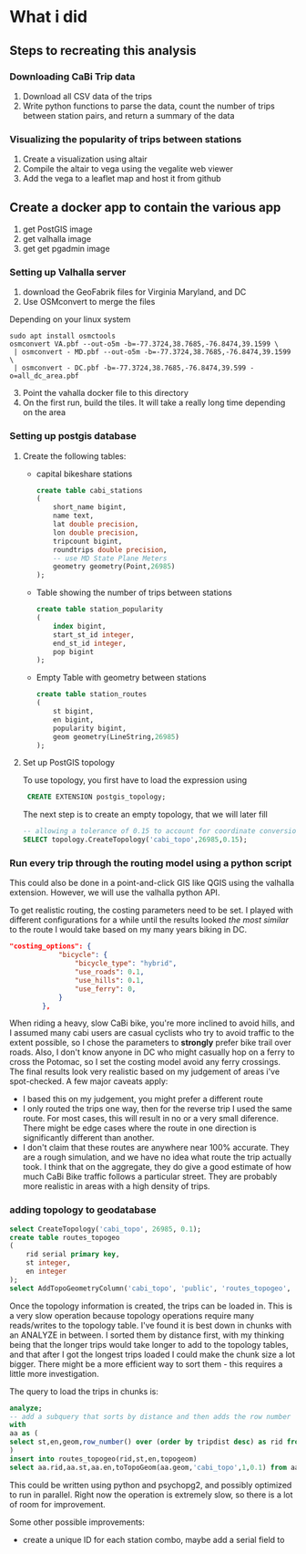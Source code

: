 # What i did

## Steps to recreating this analysis

### Downloading CaBi Trip data
1. Download all CSV data of the trips
2. Write python functions to parse the data, count the number of trips between station pairs, and return a summary of the data

### Visualizing the popularity of trips between stations
1. Create a visualization using altair
2. Compile the altair to vega using the vegalite web viewer
3. Add the vega to a leaflet map and host it from github

## Create a docker app to contain the various app
1. get PostGIS image
2. get valhalla image
3. get get pgadmin image

### Setting up Valhalla server
1. download the GeoFabrik files for Virginia Maryland, and DC
2. Use OSMconvert to merge the files

Depending on your linux system

```shell
sudo apt install osmctools
osmconvert VA.pbf --out-o5m -b=-77.3724,38.7685,-76.8474,39.1599 \
 | osmconvert - MD.pbf --out-o5m -b=-77.3724,38.7685,-76.8474,39.1599 \
 | osmconvert - DC.pbf -b=-77.3724,38.7685,-76.8474,39.599 -o=all_dc_area.pbf
```
3. Point the vahalla docker file to this directory
4. On the first run, build the tiles. It will take a really long time depending on the area

### Setting up postgis database
1. Create the following tables:
   - capital bikeshare stations
        ```sql
        create table cabi_stations
        (
            short_name bigint,
            name text,
            lat double precision,
            lon double precision,
            tripcount bigint,
            roundtrips double precision,
            -- use MD State Plane Meters
            geometry geometry(Point,26985)
        );
        ```
    - Table showing the number of trips between stations
        ```sql
        create table station_popularity
        (
            index bigint,
            start_st_id integer,
            end_st_id integer,
            pop bigint
        );
        ```
    - Empty Table with geometry between stations
        ```sql
        create table station_routes
        (
            st bigint,
            en bigint,
            popularity bigint,
            geom geometry(LineString,26985)
        );
        ```
2. Set up PostGIS topology
   
   To use topology, you first have to load the expression using 
   ```sql
    CREATE EXTENSION postgis_topology;
   ```
    The next step is to create an empty topology, that we will later fill
    ```sql
    -- allowing a tolerance of 0.15 to account for coordinate conversion
    SELECT topology.CreateTopology('cabi_topo',26985,0.15);
    ```

###  Run every trip through the routing model using a python script

This could also be done in a point-and-click GIS like QGIS using the valhalla extension. However, we will use the valhalla python API. 

To get realistic routing, the costing parameters need to be set. I played with different configurations for a while until the results looked *the most similar* to the route I would take based on my many years biking in DC. 

```json
"costing_options": {
            "bicycle": {
                "bicycle_type": "hybrid",
                "use_roads": 0.1,
                "use_hills": 0.1,
                "use_ferry": 0,
            }
        },
```

When riding a heavy, slow CaBi bike, you're more inclined to avoid hills, and I assumed many cabi users are casual cyclists who try to avoid traffic to the extent possible, so I chose the parameters to **strongly** prefer bike trail over roads. Also, I don't know anyone in DC who might casually hop on a ferry to cross the Potomac, so I set the costing model avoid any ferry crossings. The final results look very realistic based on my judgement of areas i've spot-checked. A few major caveats apply:

- I based this on my judgement, you might prefer a different route
- I only routed the trips one way, then for the reverse trip I used the same route. For most cases, this will result in no or a very small diference. There might be edge cases where the route in one direction is significantly different than another.
- I don't claim that these routes are anywhere near 100% accurate. They are a rough simulation, and we have no idea what route the trip actually took. I think that on the aggregate, they do give a good estimate of how much CaBi Bike traffic follows a particular street. They are probably more realistic in areas with a high density of trips. 


### adding topology to geodatabase

```sql
select CreateTopology('cabi_topo', 26985, 0.1);
create table routes_topogeo
(
	rid serial primary key,
	st integer,
	en integer
);
select AddTopoGeometryColumn('cabi_topo', 'public', 'routes_topogeo', 'topogeom', 'LINE');
```

Once the topology information is created, the trips can be loaded in. This is a very slow operation because topology operations require many reads/writes to the topology table. I've found it is best down in chunks with an ANALYZE in between. I sorted them by distance first, with my thinking being that the longer trips would take longer to add to the topology tables, and that after I got the longest trips loaded I could make the chunk size a lot bigger. There might be a more efficient way to sort them - this requires a little more investigation.

The query to load the trips in chunks is:

```sql
analyze;
-- add a subquery that sorts by distance and then adds the row number
with 
aa as (
select st,en,geom,row_number() over (order by tripdist desc) as rid from station_routes
)
insert into routes_topogeo(rid,st,en,topogeom)
select aa.rid,aa.st,aa.en,toTopoGeom(aa.geom,'cabi_topo',1,0.1) from aa where aa.rid >10000 and aa.rid<=15000
```

This could be written using python and psychopg2, and possibly optimized to run in parallel. Right now the operation is extremely slow, so there is a lot of room for improvement.

Some other possible improvements:
- create a unique ID for each station combo, maybe add a serial field to 

